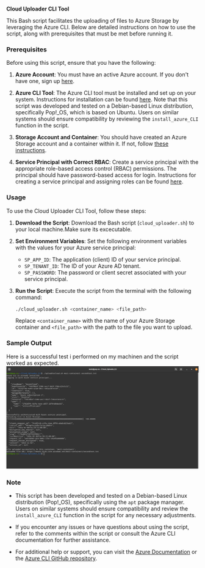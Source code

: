 **Cloud Uploader CLI Tool**

This Bash script facilitates the uploading of files to Azure Storage by leveraging the Azure CLI. Below are detailed instructions on how to use the script, along with prerequisites that must be met before running it.

### Prerequisites

Before using this script, ensure that you have the following:

1. **Azure Account**: You must have an active Azure account. If you don't have one, sign up [here](https://azure.microsoft.com/en-us/free/).

2. **Azure CLI Tool**: The Azure CLI tool must be installed and set up on your system. Instructions for installation can be found [here](https://docs.microsoft.com/en-us/cli/azure/install-azure-cli). Note that this script was developed and tested on a Debian-based Linux distribution, specifically Pop!_OS, which is based on Ubuntu. Users on similar systems should ensure compatibility by reviewing the `install_azure_CLI` function in the script.

3. **Storage Account and Container**: You should have created an Azure Storage account and a container within it. If not, follow [these instructions](https://docs.microsoft.com/en-us/azure/storage/common/storage-account-create?tabs=azure-portal).

4. **Service Principal with Correct RBAC**: Create a service principal with the appropriate role-based access control (RBAC) permissions. The principal should have password-based access for login. Instructions for creating a service principal and assigning roles can be found [here](https://docs.microsoft.com/en-us/azure/active-directory/develop/howto-create-service-principal-portal).

### Usage

To use the Cloud Uploader CLI Tool, follow these steps:

1. **Download the Script**: Download the Bash script (`cloud_uploader.sh`) to your local machine.Make sure its excecutable.

2. **Set Environment Variables**: Set the following environment variables with the values for your Azure service principal:

   - `SP_APP_ID`: The application (client) ID of your service principal.
   - `SP_TENANT_ID`: The ID of your Azure AD tenant.
   - `SP_PASSWORD`: The password or client secret associated with your service principal.

3. **Run the Script**: Execute the script from the terminal with the following command:

   ```bash
   ./cloud_uploader.sh <container_name> <file_path>
   ```

   Replace `<container_name>` with the name of your Azure Storage container and `<file_path>` with the path to the file you want to upload.

### Sample Output

Here is a successful test i performed on my machinen and the script worked as expected.
![alt text](image.png)

### Note

- This script has been developed and tested on a Debian-based Linux distribution (Pop!_OS), specifically using the `apt` package manager. Users on similar systems should ensure compatibility and review the `install_azure_CLI` function in the script for any necessary adjustments.

- If you encounter any issues or have questions about using the script, refer to the comments within the script or consult the Azure CLI documentation for further assistance.

- For additional help or support, you can visit the [Azure Documentation](https://docs.microsoft.com/en-us/azure/) or the [Azure CLI GitHub repository](https://github.com/Azure/azure-cli).